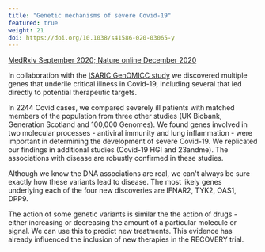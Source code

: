 ```yaml
---
title: "Genetic mechanisms of severe Covid-19"
featured: true
weight: 21
doi: https://doi.org/10.1038/s41586-020-03065-y
---
```


[MedRxiv September 2020; Nature online December 2020]({{page.doi}})

In collaboration with the [ISARIC GenOMICC study](https://genomicc.org) we discovered multiple genes that underlie critical illness in Covid-19, including several that led directly to potential therapeutic targets. 

In 2244 Covid cases, we compared severely ill patients with matched members of the population from three other studies (UK Biobank, Generation Scotland and 100,000 Genomes). We found genes involved in two molecular processes - antiviral immunity and lung inflammation - were important in determining the development of severe Covid-19.  We replicated our findings in additional studies (Covid-19 HGI and 23andme). The associations with disease are robustly confirmed in these studies.

Although we know the DNA associations are real, we can't always be sure exactly how these variants lead to disease. The most likely genes underlying each of the four new discoveries are IFNAR2, TYK2, OAS1, DPP9.

The action of some genetic variants is similar the the action of drugs - either increasing or decreasing the amount of a particular molecule or signal. We can use this to predict new treatments. This evidence has already influenced the inclusion of new therapies in the RECOVERY trial.


